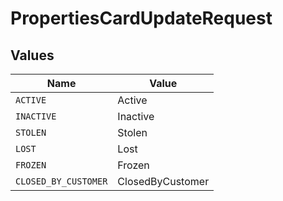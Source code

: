 # PropertiesCardUpdateRequest


## Values

| Name                 | Value                |
| -------------------- | -------------------- |
| `ACTIVE`             | Active               |
| `INACTIVE`           | Inactive             |
| `STOLEN`             | Stolen               |
| `LOST`               | Lost                 |
| `FROZEN`             | Frozen               |
| `CLOSED_BY_CUSTOMER` | ClosedByCustomer     |